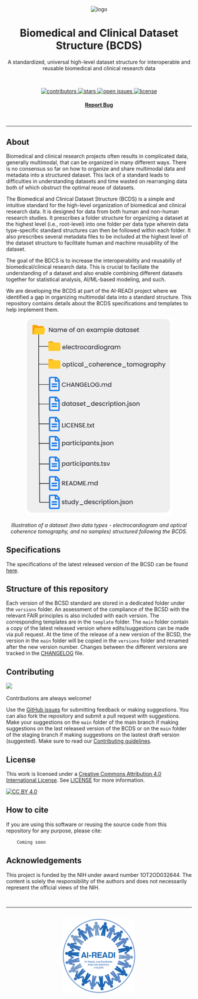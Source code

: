<div align="center">

<img src="https://freesvg.org/img/1653682897science-svgrepo-com.png" alt="logo" width="200" height="auto" />

<br />

<h1> Biomedical and Clinical Dataset Structure (BCDS) </h1>

<p>
A standardized, universal high-level dataset structure for interoperable and reusable biomedical and clinical research data
</p>

<br />

<p>
  <a href="https://github.com/AI-READI/high-level-dataset-structure/graphs/contributors">
    <img src="https://img.shields.io/github/contributors/AI-READI/high-level-dataset-structure.svg?style=flat-square" alt="contributors" />
  </a>
  <a href="https://github.com/AI-READI/high-level-dataset-structure/stargazers">
    <img src="https://img.shields.io/github/stars/AI-READI/high-level-dataset-structure.svg?style=flat-square" alt="stars" />
  </a>
  <a href="https://github.com/AI-READI/high-level-dataset-structure/issues/">
    <img src="https://img.shields.io/github/issues/AI-READI/high-level-dataset-structure.svg?style=flat-square" alt="open issues" />
  </a>
  <a href="https://github.com/AI-READI/high-level-dataset-structure/LICENSE.txt">
    <img src="https://img.shields.io/badge/License-CC%20BY%204.0-lightgrey.svg" alt="license" />
  </a>
  
  <!---
  <a href="https://doi.org/10.5281/zenodo.6407300">
    <img src="https://zenodo.org/badge/DOI/10.5281/zenodo.6407300.svg" alt="doi" />
  </a>
  -->

</p>
   
<h4>
    <a href="https://github.com/AI-READI/high-level-dataset-structure/issues/">Report Bug</a>
  </h4>
</div>

<br />

---

## About
Biomedical and clinical research projects often results in complicated data, generally multimodal, that can be organized in many different ways. There is no consensus so far on how to organize and share multimodal data and metadata into a structured dataset. This lack of a standard leads to difficulties in understanding datasets and time wasted on rearranging data both of which obstruct the optimal reuse of datasets.

The Biomedical and Clinical Dataset Structure (BCDS) is a simple and intuitive standard for the high-level organization of biomedical and clinical research data. It is designed for data from both human and non-human research studies. It prescribes a folder structure for organizing a dataset at the highest level (i.e., root-level) into one folder per data type wherein data type-specific standard structures can then be followed within each folder. It also prescribes several metadata files to be included at the highest level of the dataset structure to facilitate human and machine reusability of the dataset. 

The goal of the BDCS is to increase the interoperability and reusabiliy of biomedical/clinical research data. This is crucial to faciliate the understanding of a dataset and also enable combining different datasets together for statistical analysis, AI/ML-based modeling, and such.

We are developing the BCDS at part of the AI-READI project where we identified a gap in organizing multimodal data into a standard structure. This repository contains details about the BCDS specifications and templates to help implement them.

<div align="center">
    <img src="main/v1.0.0/BCDS_example.png" alt="BCDS example" width="400" height="auto" />
    <p><i> Illustration of a dataset (two data types - electrocardiogram and optical coherence tomography, and no samples) structured following the BCDS. </i></p>
</div>

## Specifications

The specifications of the latest released version of the BCSD can be found [here](main). 

## Structure of this repository
Each version of the BCSD standard are stored in a dedicated folder under the `versions` folder. An assessment of the compliance of the BCSD with the relevant FAIR principles is also included with each version. The corresponding templates are in the `template` folder. The `main` folder contain a copy of the latest released version where edits/suggestions can be made via pull request. At the time of the release of a new version of the BCSD, the version in the `main` folder will be copied in the `versions` folder and renamed after the new version number. Changes between the different versions are tracked in the [CHANGELOG](CHANGELOG.md) file. 

## Contributing

<a href="https://github.com/AI-READI/high-level-dataset-structure/graphs/contributors">
  <img src="https://contrib.rocks/image?repo=AI-READI/high-level-dataset-structure" />
</a>

Contributions are always welcome!

Use the [GitHub issues](https://github.com/AI-READI/high-level-dataset-structure/issues) for submitting feedback or making suggestions. You can also fork the repository and submit a pull request with suggestions. Make your suggestions on the `main` folder of the main branch if making suggestions on the last released version of the BCDS or on the `main` folder of the staging branch if making suggestions on the lastest draft version (suggested). Make sure to read our [Contributing guidelines](CONTRIBUTING.md).

## License

This work is licensed under a
[Creative Commons Attribution 4.0 International License][cc-by]. See [LICENSE](LICENSE.txt) for more information.

[cc-by]: http://creativecommons.org/licenses/by/4.0/
[cc-by-image]: https://i.creativecommons.org/l/by/4.0/88x31.png
[![CC BY 4.0][cc-by-image]][cc-by]


## How to cite

If you are using this software or reusing the source code from this repository for any purpose, please cite:

```bash
    Coming soon
```

## Acknowledgements

This project is funded by the NIH under award number 1OT2OD032644. The content is solely the responsibility of the authors and does not necessarily represent the official views of the NIH.

<br />

---

<br />

<div align="center">

<a href="https://aireadi.org">
  <img src="https://github.com/AI-READI/AI-READI-logo/raw/main/logo/png/option2.png" height="200" />
</a>

</div>
